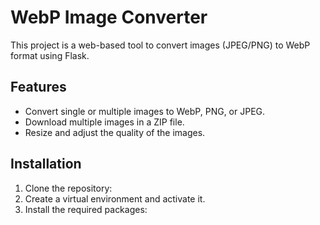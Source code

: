 # WebP Image Converter

This project is a web-based tool to convert images (JPEG/PNG) to WebP format using Flask.

## Features
- Convert single or multiple images to WebP, PNG, or JPEG.
- Download multiple images in a ZIP file.
- Resize and adjust the quality of the images.

## Installation
1. Clone the repository:
2. Create a virtual environment and activate it.
3. Install the required packages:

